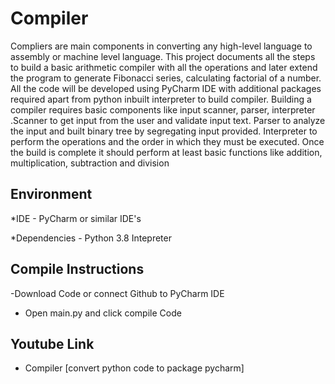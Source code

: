 # Compiler
Compliers are main components in converting any high-level language to assembly or machine level language. This project documents all the steps to build a basic arithmetic compiler with all the operations and later extend the program to generate Fibonacci series, calculating factorial of a number. All the code will be developed using PyCharm IDE with additional packages required apart from python inbuilt interpreter to build compiler. Building a compiler requires basic components like input scanner, parser, interpreter .Scanner to get input from the user and validate input text. Parser to analyze the input and built binary tree by segregating input provided. Interpreter to  perform the operations and the order in which they must be executed. Once the build is complete it should perform at least basic functions like addition, multiplication, subtraction and division

## Environment

  *IDE - PyCharm or similar IDE's
  
  *Dependencies - Python 3.8 Intepreter

## Compile Instructions

-Download Code or connect Github to PyCharm IDE 

- Open main.py and click compile Code

## Youtube Link

- Compiler [convert python code to package pycharm]
